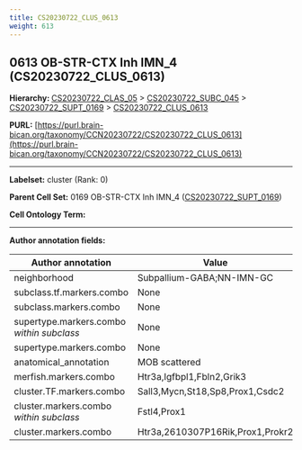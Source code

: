 ```yaml
---
title: CS20230722_CLUS_0613
weight: 613
---
```

## 0613 OB-STR-CTX Inh IMN_4 (CS20230722_CLUS_0613)
<b>Hierarchy: </b>
[CS20230722_CLAS_05](../CS20230722_CLAS_05) >
[CS20230722_SUBC_045](../CS20230722_SUBC_045) >
[CS20230722_SUPT_0169](../CS20230722_SUPT_0169) >
[CS20230722_CLUS_0613](../CS20230722_CLUS_0613)

**PURL:** [https://purl.brain-bican.org/taxonomy/CCN20230722/CS20230722_CLUS_0613](https://purl.brain-bican.org/taxonomy/CCN20230722/CS20230722_CLUS_0613)

---


**Labelset:** cluster (Rank: 0)

**Parent Cell Set:** 0169 OB-STR-CTX Inh IMN_4 ([CS20230722_SUPT_0169](../CS20230722_SUPT_0169))



**Cell Ontology Term:** 

[MARKER GENES.]: #


---

[TRANSFERRED ANNOTATIONS.]: #


[AUTHOR ANNOTATION FIELDS.]: #


**Author annotation fields:**

| Author annotation | Value |
|-------------------|-------|
|neighborhood|Subpallium-GABA;NN-IMN-GC|
|subclass.tf.markers.combo|None|
|subclass.markers.combo|None|
|supertype.markers.combo _within subclass_|None|
|supertype.markers.combo|None|
|anatomical_annotation|MOB scattered|
|merfish.markers.combo|Htr3a,Igfbpl1,Fbln2,Grik3|
|cluster.TF.markers.combo|Sall3,Mycn,St18,Sp8,Prox1,Csdc2|
|cluster.markers.combo _within subclass_|Fstl4,Prox1|
|cluster.markers.combo|Htr3a,2610307P16Rik,Prox1,Prokr2|
